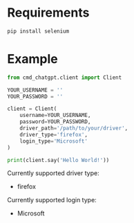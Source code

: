 # Requirements

```bash
pip install selenium
```

# Example

```python
from cmd_chatgpt.client import Client

YOUR_USERNAME = ''
YOUR_PASSWORD = ''

client = Client(
    username=YOUR_USERNAME,
    password=YOUR_PASSWORD,
    driver_path='/path/to/your/driver',
    driver_type='firefox',
    login_type='Microsoft'
)

print(client.say('Hello World!'))
```

Currently supported driver type:
  - firefox

Currently supported login type:
  - Microsoft
